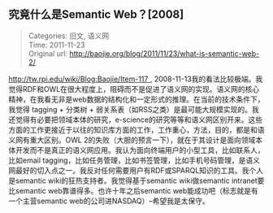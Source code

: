 究竟什么是Semantic Web？[2008]
---
    
> Categories: 旧文, 语义网  
> Time: 2011-11-23  
> Original url: <http://baojie.org/blog/2011/11/23/what-is-semantic-web-2/>
    
http://tw.rpi.edu/wiki/Blog:Baojie/Item-117 , 2008-11-13我的看法比较极端。我觉得RDF和OWL在很大程度上，阻碍而不是促进了语义网的实现。语义网的核心精神，在我看无非是web数据的结构化和一定形式的推理。在当前的技术条件下，我觉得 tagging + 分类树 + 弱关系表（如RSS之类）是最可能大规模实现的。我还觉得有必要把领域本体的研究，e-science的研究等等和语义网区别开来。这些方面的工作更接近于以往的知识库方面的工作，工作重心，方法，目的，都是和语义网有重大区别。OWL 2的失败（大胆的预言一下），就在于其设计是面向领域本体开发而不是真正的语义网应用。我认为面向终端用户的小型工具，比如联系人，比如email tagging，比如任务管理，比如书签管理，比如手机号码管理，是语义网最好的切入点之一。我反对任何需要用户有RDF或SPARQL知识的工具。我个人是semantic wiki的狂热支持者。我觉得基于semantic wiki做semantic intranet要比semantic web靠谱得多。也许十年之后semantic web能成功吧（标志就是有一个主营semantic web的公司进NASDAQ）–希望我是太保守。  
    